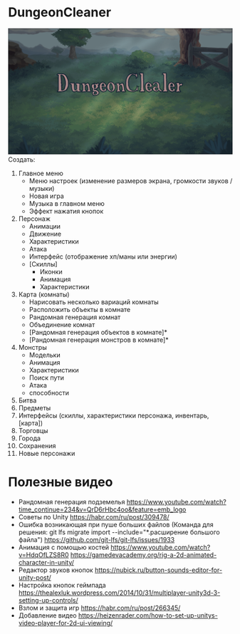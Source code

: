 ﻿# DungeonCleaner 
![Изображение интро](/DungeonClealer/Assets/Sprites/Menu/Intro/1.png)
Создать:
1.	Главное меню
	-	Меню настроек (изменение размеров экрана, громкости звуков / музыки)
	-	Новая игра
	-	Музыка в главном меню
	-	Эффект нажатия кнопок
2.	Персонаж
	-	Анимации
	-	Движение
	-	Характеристики
	-	Атака
	-	Интерфейс (отображение хп/маны или энергии)
	-	[Скиллы]
		*	Иконки
		*	Анимация
		*	Характеристики
3.	Карта (комнаты)
	-	Нарисовать несколько вариаций комнаты
	-	Расположить объекты в комнате
	-	Рандомная генерация комнат
	-	Объединение комнат
	-	[Рандомная генерация объектов в комнате]*
	-	[Рандомная генерация монстров в комнате]*
4.	Монстры
	-	Модельки
	-	Анимация
	-	Характеристики
	-	Поиск пути
	-	Атака
	-	способности
5.	Битва
6.	Предметы
7.	Интерфейсы (скиллы, характеристики персонажа, инвентарь, [карта])
8.	Торговцы
9.	Города
10.	Сохранения
11.	Новые персонажи

# Полезные видео
- Рандомная генерация подземелья
https://www.youtube.com/watch?time_continue=234&v=QrD6rHbc4oo&feature=emb_logo
- Советы по Unity
https://habr.com/ru/post/309478/
- Ошибка возникающая при пуше больших файлов (Команда для решения: git lfs migrate import --include="*.расширение большого файла")
https://github.com/git-lfs/git-lfs/issues/1933
- Анимация с помощью костей
https://www.youtube.com/watch?v=HdqOfLZS8R0
https://gamedevacademy.org/rig-a-2d-animated-character-in-unity/
- Редактор звуков кнопок
https://nubick.ru/button-sounds-editor-for-unity-post/
- Настройка кнопок геймпада
https://thealexluk.wordpress.com/2014/10/31/multiplayer-unity3d-3-setting-up-controls/
- Взлом и защита игр 
https://habr.com/ru/post/266345/
- Добавление видео
https://heizenrader.com/how-to-set-up-unitys-video-player-for-2d-ui-viewing/